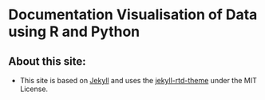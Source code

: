 # Documentation Visualisation of Data using R and Python


## About this site:

- This site is based on [Jekyll](https://jekyllrb.com/) and uses the [jekyll-rtd-theme](https://github.com/rundocs/jekyll-rtd-theme/tree/5590dc2c762cb733acc44abc4366f3602af9273e) under the MIT License.
